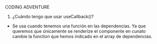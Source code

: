 CODING ADVENTURE

1. ¿Cuándo tengo que usar useCallback()?

- Se usa cuando tenemos una función en las dependencias.
  Ya que queremos que únicamente se renderize el componente en cunato cambie la function que hemos indicado en el array de dependencias.

